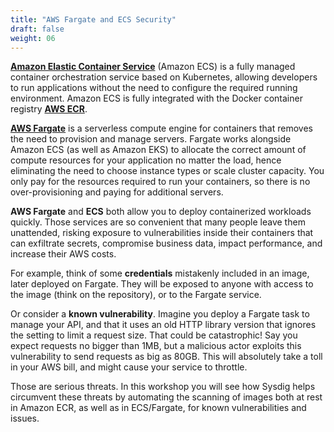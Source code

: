 ```yaml
---
title: "AWS Fargate and ECS Security"
draft: false
weight: 06
---
```


[**Amazon Elastic Container Service**](https://aws.amazon.com/ecs) (Amazon ECS) is a fully managed container orchestration service based on Kubernetes, allowing developers to run applications without the need to configure the required running environment. Amazon ECS is fully integrated with the Docker container registry [**AWS ECR**](https://aws.amazon.com/ecr).

[**AWS Fargate**](https://aws.amazon.com/fargate) is a serverless compute engine for containers that removes the need to provision and manage servers. Fargate works alongside Amazon ECS (as well as Amazon EKS) to allocate the correct amount of compute resources for your application no matter the load, hence eliminating the need to choose instance types or scale cluster capacity. You only pay for the resources required to run your containers, so there is no over-provisioning and paying for additional servers.

**AWS Fargate** and **ECS** both allow you to deploy containerized workloads quickly. Those services are so convenient that many people leave them unattended, risking exposure to vulnerabilities inside their containers that can exfiltrate secrets, compromise business data, impact performance, and increase their AWS costs.

For example, think of some **credentials** mistakenly included in an image, later deployed on Fargate. They will be exposed to anyone with access to the image (think on the repository), or to the Fargate service.

Or consider a **known vulnerability**. Imagine you deploy a Fargate task to manage your API, and that it uses an old HTTP library version that ignores the setting to limit a request size. That could be catastrophic! Say you expect requests no bigger than 1MB, but a malicious actor exploits this vulnerability to send requests as big as 80GB. This will absolutely take a toll in your AWS bill, and might cause your service to throttle.

Those are serious threats. In this workshop you will see how Sysdig helps circumvent these threats by automating the scanning of images both at rest in Amazon ECR, as well as in ECS/Fargate, for known vulnerabilities and issues.

